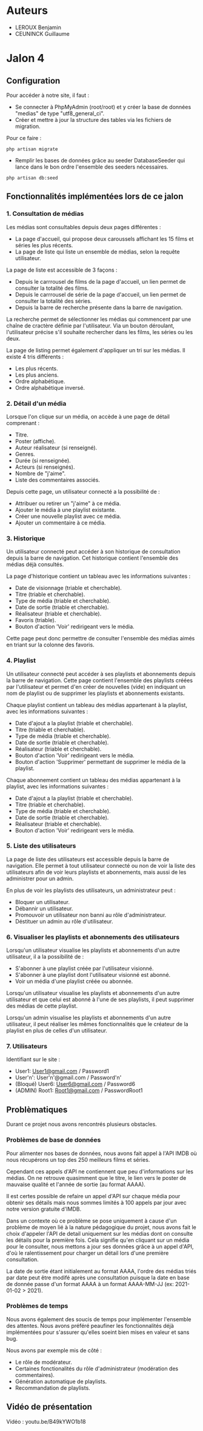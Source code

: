 # Auteurs

- LEROUX Benjamin
- CEUNINCK Guillaume

# Jalon 4

## Configuration

Pour accéder à notre site, il faut :

- Se connecter à PhpMyAdmin (root/root) et y créer la base de données "medias" de type "utf8_general_ci".
- Créer et mettre à jour la structure des tables via les fichiers de migration.

Pour ce faire :  

```console
php artisan migrate
```

- Remplir les bases de données grâce au seeder DatabaseSeeder qui lance dans le bon ordre l'ensemble des seeders nécessaires.

```console
php artisan db:seed
```

## Fonctionnalités implémentées lors de ce jalon

### **1. Consultation de médias**

Les médias sont consultables depuis deux pages différentes :

- La page d'accueil, qui propose deux caroussels affichant les 15 films et séries les plus récents.
- La page de liste qui liste un ensemble de médias, selon la requête utilisateur.

La page de liste est accessible de 3 façons :

- Depuis le carrrousel de films de la page d'accueil, un lien permet de consulter la totalité des films.
- Depuis le carrrousel de série de la page d'accueil, un lien permet de consulter la totalité des séries.
- Depuis la barre de recherche présente dans la barre de navigation.

La recherche permet de sélectionner les médias qui commencent par une chaîne de cractère définie par l'utilisateur. Via un bouton déroulant, l'utilisateur précise s'il souhaite rechercher dans les films, les séries ou les deux.

La page de listing permet également d'appliquer un tri sur les médias. Il existe 4 tris différents :

- Les plus récents.
- Les plus anciens.
- Ordre alphabétique.
- Ordre alphabétique inversé.

### **2. Détail d'un média**

Lorsque l'on clique sur un média, on accède à une page de détail comprenant :

- Titre.
- Poster (affiche).
- Auteur réalisateur (si renseigné).
- Genres.
- Durée (si renseignée).
- Acteurs (si renseignés).
- Nombre de "j'aime".
- Liste des commentaires associés.

Depuis cette page, un utilisateur connecté a la possibilité de :

- Attribuer ou retirer un "j'aime" à ce média.
- Ajouter le média à une playlist existante.
- Créer une nouvelle playlist avec ce média.
- Ajouter un commentaire à ce média.

### **3. Historique**

Un utilisateur connecté peut accéder à son historique de consultation depuis la barre de navigation. Cet historique contient l'ensemble des médias déjà consultés.

La page d'historique contient un tableau avec les informations suivantes :

- Date de visionnage (triable et cherchable).
- Titre (triable et cherchable).
- Type de média (triable et cherchable).
- Date de sortie (triable et cherchable).
- Réalisateur (triable et cherchable).
- Favoris (triable).
- Bouton d'action 'Voir' redirigeant vers le média.

Cette page peut donc permettre de consulter l'ensemble des médias aimés en triant sur la colonne des favoris.

### **4. Playlist**

Un utilisateur connecté peut accéder à ses playlists et abonnements depuis la barre de navigation. Cette page contient l'ensemble des playlists créées par l'utilisateur et permet d'en créer de nouvelles (vide) en indiquant un nom de playlist ou de supprimer les playlists et abonnements existants.

Chaque playlist contient un tableau des médias appartenant à la playlist, avec les informations suivantes :

- Date d'ajout a la playlist (triable et cherchable).
- Titre (triable et cherchable).
- Type de média (triable et cherchable).
- Date de sortie (triable et cherchable).
- Réalisateur (triable et cherchable).
- Bouton d'action 'Voir' redirigeant vers le média.
- Bouton d'action 'Supprimer' permettant de supprimer le média de la playlist.

Chaque abonnement contient un tableau des médias appartenant à la playlist, avec les informations suivantes :

- Date d'ajout a la playlist (triable et cherchable).
- Titre (triable et cherchable).
- Type de média (triable et cherchable).
- Date de sortie (triable et cherchable).
- Réalisateur (triable et cherchable).
- Bouton d'action 'Voir' redirigeant vers le média.

### **5. Liste des utilisateurs**

La page de liste des utilisateurs est accessible depuis la barre de navigation.
Elle permet à tout utilisateur connecté ou non de voir la liste des utilisateurs afin de voir leurs playlists et abonnements, mais aussi de les administrer pour un admin.

En plus de voir les playlists des utilisateurs, un administrateur peut :

- Bloquer un utilisateur.
- Débannir un utilisateur.
- Promouvoir un utilisateur non banni au rôle d'administrateur.
- Déstituer un admin au rôle d'utilisateur.

### **6. Visualiser les playlists et abonnements des utilisateurs**

Lorsqu'un utilisateur visualise les playlists et abonnements d'un autre utilisateur, il a la possibilité de :

- S'abonner à une playlist créée par l'utilisateur visionné.
- S'abonner à une playlist dont l'utilisateur visionné est abonné.
- Voir un média d'une playlist créée ou abonnée.

Lorsqu'un utilisateur visualise les playlists et abonnements d'un autre utilisateur et que celui est abonné à l'une de ses playlists, il peut supprimer des médias de cette playlist.

Lorsqu'un admin visualise les playlists et abonnements d'un autre utilisateur, il peut réaliser les mêmes fonctionnalités que le créateur de la playlist en plus de celles d'un utilisateur.

### **7. Utilisateurs**

Identifiant sur le site :

- User1: User1@gmail.com / Password1
- User'n': User'n'@gmail.com / Password'n'
- (Bloqué) User6: User6@gmail.com / Password6
- (ADMIN) Root1: Root1@gmail.com / PasswordRoot1

## Problèmatiques

Durant ce projet nous avons rencontrés plusieurs obstacles.

### Problèmes de base de données

Pour alimenter nos bases de données, nous avons fait appel à l'API IMDB où nous récupérons un top des 250 meilleurs films et séries.

Cependant ces appels d'API ne contiennent que peu d'informations sur les médias. On ne retrouve quasimment que le titre, le lien vers le poster de mauvaise qualité et l'année de sortie (au format AAAA).

Il est certes possible de refaire un appel d'API sur chaque média pour obtenir ses détails mais nous sommes limités à 100 appels par jour avec notre version gratuite d'IMDB.

Dans un contexte où ce problème se pose uniquement à cause d'un problème de moyen lié à la nature pédagogique du projet, nous avons fait le choix d'appeler l'API de detail uniquement sur les médias dont on consulte les détails pour la première fois. Cela signifie qu'en cliquant sur un média pour le consulter, nous mettons a jour ses données grâce à un appel d'API, d'où le ralentissement pour charger un détail lors d'une première consultation.

La date de sortie étant initialement au format AAAA, l'ordre des médias triés par date peut être modifé après une consultation puisque la date en base de donnée passe d'un format AAAA à un format AAAA-MM-JJ (ex: 2021-01-02 > 2021).

### Problèmes de temps

Nous avons également des soucis de temps pour implémenter l'ensemble des attentes. Nous avons préféré peaufiner les fonctionnalités déjà implémentées pour s'assurer qu'elles soeint bien mises en valeur et sans bug.

Nous avons par exemple mis de côté :

- Le rôle de modérateur.
- Certaines fonctionalités du rôle d'administrateur (modération des commentaires).
- Génération automatique de playlists.
- Recommandation de playlists.

## Vidéo de présentation

Vidéo : youtu.be/B49kYWO1b18
